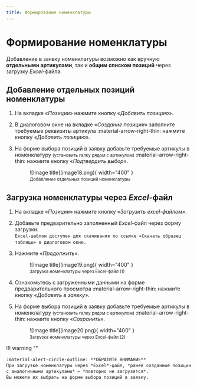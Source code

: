 ```yaml
---
title: Формирование номенклатуры
---
```

<head>
<!-- Google tag (gtag.js) -->
<script async src="https://www.googletagmanager.com/gtag/js?id=G-FYVP33C6EY"></script>
<script>
  window.dataLayer = window.dataLayer || [];
  function gtag(){dataLayer.push(arguments);}
  gtag('js', new Date());

  gtag('config', 'G-FYVP33C6EY');
</script>

<!-- Yandex.Metrika counter -->
<script type="text/javascript" >
   (function(m,e,t,r,i,k,a){m[i]=m[i]||function(){(m[i].a=m[i].a||[]).push(arguments)};
   m[i].l=1*new Date();
   for (var j = 0; j < document.scripts.length; j++) {if (document.scripts[j].src === r) { return; }}
   k=e.createElement(t),a=e.getElementsByTagName[t](0),k.async=1,k.src=r,a.parentNode.insertBefore(k,a)})
   (window, document, "script", "https://mc.yandex.ru/metrika/tag.js", "ym");

   ym(103210143, "init", {
        clickmap:true,
        trackLinks:true,
        accurateTrackBounce:true,
        webvisor:true
   });
</script>
<noscript><div><img src="https://mc.yandex.ru/watch/103210143" style="position:absolute; left:-9999px;" alt="" /></div></noscript>
<!-- /Yandex.Metrika counter -->
</head>

# Формирование номенклатуры

Добавление в заявку номенклатуры возможно как вручную **отдельными артикулами**, так и **общим списком позиций** через загрузку *Excel*-файла.

## Добавление отдельных позиций номенклатуры

1. На вкладке «*Позиции*» нажмите кнопку «*Добавить позицию*».
2. В диалоговом окне на вкладке «*Создание позиции*» заполните требуемые реквизиты артикула :material-arrow-right-thin: нажмите кнопку «*Добавить позицию*».
3. На форме выбора позиций в заявку добавьте требуемые артикулы в номенклатуру <small>(установить галку рядом с артикулом)</small> :material-arrow-right-thin: нажмите кнопку «*Подтвердить выбор*».

    <figure markdown="span">
        ![Image title](image18.png){ width="400" }
        <figcaption><small>Добавление отдельных позиций номенклатуры</small></figcaption>
    </figure>

## Загрузка номенклатуры через *Excel*-файл

1. На вкладке «*Позиции*» нажмите кнопку «*Загрузить excel-файлом*».
2. Добавьте предварительно заполненный *Excel*-файл через форму загрузки.  
`Excel-шаблон доступен для скачивания по ссылке «Скачать образец таблицы» в диалоговом окне.`
3. Нажмите «*Продолжить*».

    <figure markdown="span">
        ![Image title](image19.png){ width="400" }
        <figcaption><small>Загрузка номенклатуры через Excel-файл (1)</small></figcaption>
    </figure>

4. Ознакомьтесь с загруженными данными на форме предварительного просмотра :material-arrow-right-thin: нажмите кнопку «*Добавить в заявку*».
5. На форме выбора позиций в заявку добавьте требуемые артикулы в номенклатуру <small>(установить галку рядом с артикулом)</small> :material-arrow-right-thin: нажмите кнопку «*Сохранить*».

    <figure markdown="span">
        ![Image title](image20.png){ width="400" }
        <figcaption><small>Загрузка номенклатуры через Excel-файл (2)</small></figcaption>
    </figure>

!!! warning ""

    :material-alert-circle-outline: **ОБРАТИТЕ ВНИМАНИЕ**  
    При загрузке номенклатуры через *Excel*-файл, *ранее созданные позиции с аналогичными артикулами* – *повторно не загрузятся*.  
    Вы можете их выбрать на форме выбора позиций в заявку.        

